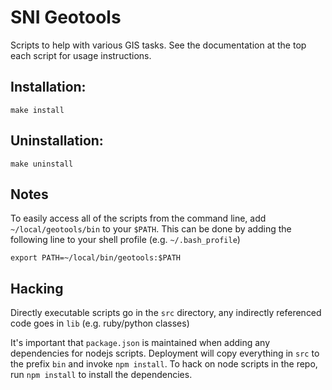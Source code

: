 # SNI Geotools
Scripts to help with various GIS tasks. See the documentation at the top each script for usage instructions.

## Installation:

    make install

## Uninstallation:

    make uninstall

## Notes
To easily access all of the scripts from the command line, add `~/local/geotools/bin` to your `$PATH`.
This can be done by adding the following line to your shell profile (e.g. `~/.bash_profile`)

    export PATH=~/local/bin/geotools:$PATH

## Hacking
Directly executable scripts go in the `src` directory, any indirectly referenced code goes in `lib` (e.g. ruby/python classes)

It's important that `package.json` is maintained when adding any dependencies for nodejs scripts. Deployment will copy everything
in `src` to the prefix `bin` and invoke `npm install`. To hack on node scripts in the repo, run `npm install` to install the dependencies.
